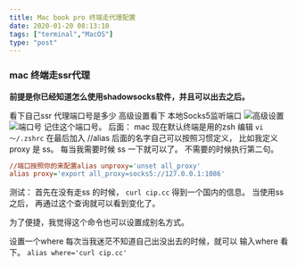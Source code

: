 ```yaml
---
title: Mac book pro 终端走代理配置
date: 2020-01-20 08:13:10
tags: ["terminal","MacOS"]
type: "post"
---
```




### mac 终端走ssr代理

**前提是你已经知道怎么使用shadowsocks软件，并且可以出去之后。**

看下自己ssr 代理端口号是多少 
高级设置看下 本地Socks5监听端口
![高级设置](https://s2.ax1x.com/2020/01/20/1PYNKs.png)
![端口号](https://s2.ax1x.com/2020/01/20/1PYabq.png)
记住这个端口号。
后面：
mac 现在默认终端是用的zsh 
编辑 `vi ～/.zshrc`
在最后加入
//alias 后面的名字自己可以按照习惯定义， 比如我定义proxy 是 ss。 每当我需要时候 ss 一下就可以了。 不需要的时候执行第二句。

```ini
//端口按照你的来配置alias unproxy='unset all_proxy'
alias proxy='export all_proxy=socks5://127.0.0.1:1086'
```

测试：
首先在没有走ss 的时候， `curl cip.cc` 得到一个国内的信息。
当使用ss之后， 再通过这个查询就可以看到变化了。

为了便捷，我觉得这个命令也可以设置成别名方式。

设置一个where 每次当我迷茫不知道自己出没出去的时候，就可以 输入where 看下。 
`alias where='curl cip.cc'`
